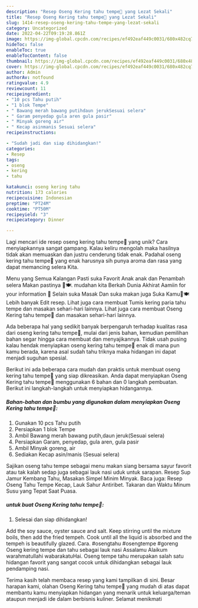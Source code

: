 ```yaml
---
description: "Resep Oseng Kering tahu tempe💜 yang Lezat Sekali"
title: "Resep Oseng Kering tahu tempe💜 yang Lezat Sekali"
slug: 1414-resep-oseng-kering-tahu-tempe-yang-lezat-sekali
category: Uncategorized
date: 2022-04-22T09:19:28.861Z
image: https://img-global.cpcdn.com/recipes/ef492eaf449c0031/680x482cq70/oseng-kering-tahu-tempe-foto-resep-utama.jpg
hideToc: false
enableToc: true
enableTocContent: false
thumbnail: https://img-global.cpcdn.com/recipes/ef492eaf449c0031/680x482cq70/oseng-kering-tahu-tempe-foto-resep-utama.jpg
cover: https://img-global.cpcdn.com/recipes/ef492eaf449c0031/680x482cq70/oseng-kering-tahu-tempe-foto-resep-utama.jpg
author: Admin
authorAv: notfound
ratingvalue: 4.9
reviewcount: 11
recipeingredient:
- "10 pcs Tahu putih"
- "1 blok Tempe"
- " Bawang merah bawang putihdaun jerukSesuai selera"
- " Garam penyedap gula aren gula pasir"
- " Minyak goreng air"
- " Kecap asinmanis Sesuai selera"
recipeinstructions:

- "Sudah jadi dan siap dihidangkan!"
categories:
- Resep
tags:
- oseng
- kering
- tahu

katakunci: oseng kering tahu 
nutrition: 173 calories
recipecuisine: Indonesian
preptime: "PT24M"
cooktime: "PT50M"
recipeyield: "3"
recipecategory: Dinner

---
```





Lagi mencari ide resep oseng kering tahu tempe💜 yang unik? Cara menyiapkannya sangat gampang. Kalau keliru mengolah maka hasilnya tidak akan memuaskan dan justru cenderung tidak enak. Padahal oseng kering tahu tempe💜 yang enak harusnya sih punya aroma dan rasa yang dapat memancing selera Kita.





Menu yang Semua Kalangan Pasti suka Favorit Anak anak dan Penambah selera Makan pastinya 🍴🍽. mudahan kita Berkah Dunia Akhirat Aamiin for your information 🍃 Selain suka Masak Dan suka makan juga Suka Kamu💜🍽 Lebih banyak Edit resep. Lihat juga cara membuat Tumis kering paria tahu tempe dan masakan sehari-hari lainnya. Lihat juga cara membuat Oseng Kering tahu tempe💜 dan masakan sehari-hari lainnya.

Ada beberapa hal yang sedikit banyak berpengaruh terhadap kualitas rasa dari oseng kering tahu tempe💜, mulai dari jenis bahan, kemudian pemilihan bahan segar hingga cara membuat dan menyajikannya. Tidak usah pusing kalau hendak menyiapkan oseng kering tahu tempe💜 enak di mana pun kamu berada, karena asal sudah tahu triknya maka hidangan ini dapat menjadi suguhan spesial.






Berikut ini ada beberapa cara mudah dan praktis untuk membuat oseng kering tahu tempe💜 yang siap dikreasikan. Anda dapat menyiapkan Oseng Kering tahu tempe💜 menggunakan 6 bahan dan 0 langkah pembuatan. Berikut ini langkah-langkah untuk menyiapkan hidangannya.

<!--inarticleads1-->

##### Bahan-bahan dan bumbu yang digunakan dalam menyiapkan Oseng Kering tahu tempe💜:

1. Gunakan 10 pcs Tahu putih
1. Persiapkan 1 blok Tempe
1. Ambil  Bawang merah bawang putih,daun jeruk(Sesuai selera)
1. Persiapkan  Garam, penyedap, gula aren, gula pasir
1. Ambil  Minyak goreng, air
1. Sediakan  Kecap asin/manis (Sesuai selera)


Sajikan oseng tahu tempe sebagai menu makan siang bersama sayur favorit atau tak kalah sedap juga sebagai lauk nasi uduk untuk sarapan. Resep Sup Jamur Kembang Tahu, Masakan Simpel Minim Minyak. Baca juga: Resep Oseng Tahu Tempe Kecap, Lauk Sahur Antiribet. Takaran dan Waktu Minum Susu yang Tepat Saat Puasa. 

<!--inarticleads2-->

#####  untuk buat Oseng Kering tahu tempe💜:


1. Selesai dan siap dihidangkan!

Add the soy sauce, oyster sauce and salt. Keep stirring until the mixture boils, then add the fried tempeh. Cook until all the liquid is absorbed and the tempeh is beautifully glazed. Cara. #osengtahu #osengtempe #goreng Oseng kering tempe dan tahu sebagai lauk nasi Assalamu Alaikum warahmatullahi wabarakatuHai. Oseng tempe tahu merupakan salah satu hidangan favorit yang sangat cocok untuk dihidangkan sebagai lauk pendamping nasi. 

Terima kasih telah membaca resep yang kami tampilkan di sini. Besar harapan kami, olahan Oseng Kering tahu tempe💜 yang mudah di atas dapat membantu kamu menyiapkan hidangan yang menarik untuk keluarga/teman ataupun menjadi ide dalam berbisnis kuliner. Selamat menikmati
